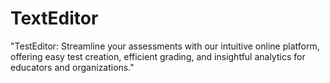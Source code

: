 # TextEditor
"TestEditor: Streamline your assessments with our intuitive online platform, offering easy test creation, efficient grading, and insightful analytics for educators and organizations."
